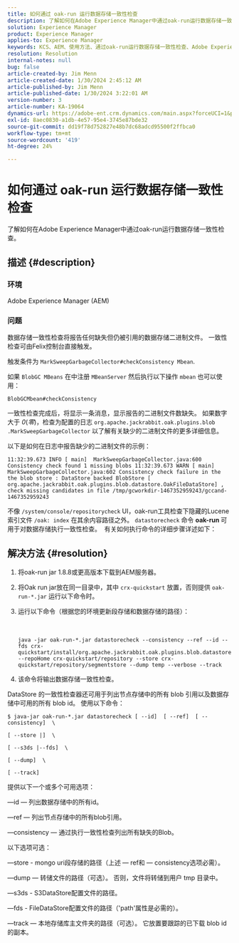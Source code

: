 ```yaml
---
title: 如何通过 oak-run 运行数据存储一致性检查
description: 了解如何在Adobe Experience Manager中通过oak-run运行数据存储一致性检查。
solution: Experience Manager
product: Experience Manager
applies-to: Experience Manager
keywords: KCS、AEM、使用方法、通过oak-run运行数据存储一致性检查、Adobe Experience Manager
resolution: Resolution
internal-notes: null
bug: false
article-created-by: Jim Menn
article-created-date: 1/30/2024 2:45:12 AM
article-published-by: Jim Menn
article-published-date: 1/30/2024 3:22:01 AM
version-number: 3
article-number: KA-19064
dynamics-url: https://adobe-ent.crm.dynamics.com/main.aspx?forceUCI=1&pagetype=entityrecord&etn=knowledgearticle&id=2c0b9c95-19bf-ee11-9079-6045bd006268
exl-id: 8aec0830-a1db-4e57-95e4-3745e87bde32
source-git-commit: dd19f78d752827e48b7dc68adcd95500f2ffbca0
workflow-type: tm+mt
source-wordcount: '419'
ht-degree: 24%

---
```


# 如何通过 oak-run 运行数据存储一致性检查


了解如何在Adobe Experience Manager中通过oak-run运行数据存储一致性检查。

## 描述 {#description}


### 环境

Adobe Experience Manager (AEM)

### 问题

数据存储一致性检查将报告任何缺失但仍被引用的数据存储二进制文件。 一致性检查可由Felix控制台直接触发。

触发条件为 `MarkSweepGarbageCollector#checkConsistency Mbean`.

如果 `BlobGC MBeans` 在中注册 `MBeanServer` 然后执行以下操作 `mbean` 也可以使用：

`BlobGCMbean#checkConsistency`

一致性检查完成后，将显示一条消息，显示报告的二进制文件数缺失。 如果数字大于 *0*(*零*)，检查为配置的日志 `org.apache.jackrabbit.oak.plugins.blob .MarkSweepGarbageCollector` 以了解有关缺少的二进制文件的更多详细信息。

以下是如何在日志中报告缺少的二进制文件的示例：




```
11:32:39.673 INFO [ main]  MarkSweepGarbageCollector.java:600 Consistency check found 1 missing blobs 11:32:39.673 WARN [ main]  MarkSweepGarbageCollector.java:602 Consistency check failure in the the blob store : DataStore backed BlobStore [ org.apache.jackrabbit.oak.plugins.blob.datastore.OakFileDataStore] , check missing candidates in file /tmp/gcworkdir-1467352959243/gccand-1467352959243
```




不像 `/system/console/repositorycheck` UI，oak-run工具检查下隐藏的Lucene索引文件 `/oak: index` 在其余内容路径之外。 `datastorecheck` 命令 <b>oak-run </b>可用于对数据存储执行一致性检查。  有关如何执行命令的详细步骤详述如下：


## 解决方法 {#resolution}


1. 将oak-run jar 1.8.8或更高版本下载到AEM服务器。
2. 将Oak run jar放在同一目录中，其中 `crx-quickstart` 放置，否则提供 `oak-run-*.jar` 运行以下命令时。
3. 运行以下命令（根据您的环境更新段存储和数据存储的路径）：<br><br><br>

   ```
   java -jar oak-run-*.jar datastorecheck --consistency --ref --id --fds crx-quickstart/install/org.apache.jackrabbit.oak.plugins.blob.datastore.FileDataStore.config --repoHome crx-quickstart/repository --store crx-quickstart/repository/segmentstore --dump temp --verbose --track
   ```

4. 该命令将输出数据存储一致性检查。




DataStore 的一致性检查器还可用于列出节点存储中的所有 blob 引用以及数据存储中可用的所有 blob id。 使用以下命令：

`$ java-jar oak-run-*.jar datastorecheck [ --id]  [ --ref]  [ --consistency]  \`

`[ --store |]  \`

`[ --s3ds |--fds]  \`

`[ --dump]  \`

`[ --track]`



提供以下一个或多个可用选项：

—id — 列出数据存储中的所有id。

—ref — 列出节点存储中的所有blob引用。

—consistency — 通过执行一致性检查列出所有缺失的Blob。



以下选项可选：

—store - mongo uri段存储的路径（上述 — ref和 — consistency选项必需）。

—dump — 转储文件的路径（可选）。 否则，文件将转储到用户 tmp 目录中。

—s3ds - S3DataStore配置文件的路径。

—fds - FileDataStore配置文件的路径（&#39;path&#39;属性是必需的）。

—track — 本地存储库主文件夹的路径（可选）。 它放置要跟踪的已下载 blob id 的副本。
